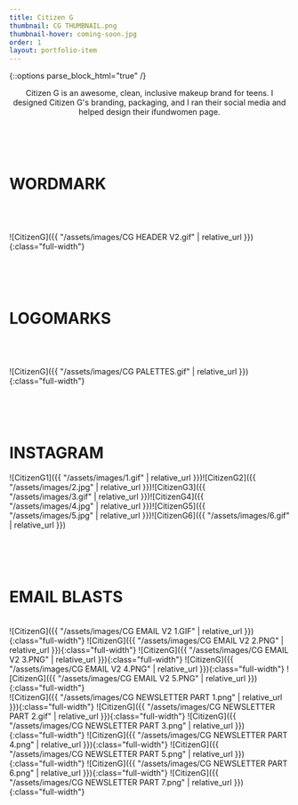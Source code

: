 ```yaml
---
title: Citizen G
thumbnail: CG THUMBNAIL.png
thumbnail-hover: coming-soon.jpg
order: 1
layout: portfolio-item
---
```

{::options parse_block_html="true" /}

<div style="text-align: center;">
<div style="text-align: center; max-width: 500px; margin: 0 auto;">
Citizen G is an awesome, clean, inclusive makeup brand for teens. I designed Citizen G's branding, packaging, and I ran their social media and helped design their ifundwomen page.
</div>
</div>

<br><br><br>
<h1>WORDMARK</h1><br><br><br>
![CitizenG]({{ "/assets/images/CG HEADER V2.gif" | relative_url }}){:class="full-width"}

<br><br><br>
<h1>LOGOMARKS</h1><br><br><br>
![CitizenG]({{ "/assets/images/CG PALETTES.gif" | relative_url }}){:class="full-width"}



<br><br><br>
<h1>INSTAGRAM</h1>
<div class="Citizen-G-container">
![CitizenG1]({{ "/assets/images/1.gif" | relative_url }})![CitizenG2]({{ "/assets/images/2.jpg" | relative_url }})![CitizenG3]({{ "/assets/images/3.gif" | relative_url }})![CitizenG4]({{ "/assets/images/4.jpg" | relative_url }})![CitizenG5]({{ "/assets/images/5.jpg" | relative_url }})![CitizenG6]({{ "/assets/images/6.gif" | relative_url }})
</div>



<br><br><br>

<h1>EMAIL BLASTS</h1><br>

<div class="Citizen-G-container2">
![CitizenG]({{ "/assets/images/CG EMAIL V2 1.GIF" | relative_url }}){:class="full-width"}
![CitizenG]({{ "/assets/images/CG EMAIL V2 2.PNG" | relative_url }}){:class="full-width"}
![CitizenG]({{ "/assets/images/CG EMAIL V2 3.PNG" | relative_url }}){:class="full-width"}
![CitizenG]({{ "/assets/images/CG EMAIL V2 4.PNG" | relative_url }}){:class="full-width"}
![CitizenG]({{ "/assets/images/CG EMAIL V2 5.PNG" | relative_url }}){:class="full-width"}
</div>

<div class="Citizen-G-container2">
![CitizenG]({{ "/assets/images/CG NEWSLETTER PART 1.png" | relative_url }}){:class="full-width"}
![CitizenG]({{ "/assets/images/CG NEWSLETTER PART 2.gif" | relative_url }}){:class="full-width"}
![CitizenG]({{ "/assets/images/CG NEWSLETTER PART 3.png" | relative_url }}){:class="full-width"}
![CitizenG]({{ "/assets/images/CG NEWSLETTER PART 4.png" | relative_url }}){:class="full-width"}
![CitizenG]({{ "/assets/images/CG NEWSLETTER PART 5.png" | relative_url }}){:class="full-width"}
![CitizenG]({{ "/assets/images/CG NEWSLETTER PART 6.png" | relative_url }}){:class="full-width"}
![CitizenG]({{ "/assets/images/CG NEWSLETTER PART 7.png" | relative_url }}){:class="full-width"}

</div>



